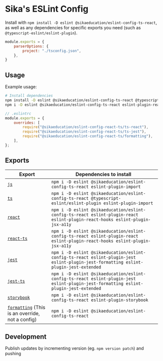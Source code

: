 # Sika's ESLint Config

Install with `npm install -D eslint @sikaeducation/eslint-config-ts-react`, as well as any dependencies for specific exports you need (such as `@typescript-eslint/eslint-plugin`).

```js
module.exports = {
	parserOptions: {
		project: "./tsconfig.json",
	},
}
```

## Usage

Example usage:

```bash
# Install dependencies
npm install -D eslint @sikaeducation/eslint-config-ts-react @typescript-eslint/eslint-plugin
npm i -D eslint @sikaeducation/eslint-config-ts-react eslint-plugin-react eslint-plugin-react-hooks eslint-plugin-jsx-a11y @typescript-eslint/eslint-plugin eslint-plugin-import 
```

```js
// .eslintrc
module.exports = {
	overrides: [
		require("@sikaeducation/eslint-config-react-ts/ts-react"),
		require("@sikaeducation/eslint-config-react-ts/ts-jest"),
		require("@sikaeducation/eslint-config-react-ts/formatting"),
	],
};
```

## Exports

| Export | Dependencies to install |
| --- | --- |
| [`js`](./lib/js.overrides.js) | `npm i -D eslint @sikaeducation/eslint-config-ts-react eslint-plugin-import` |
| [`ts`](./lib/ts.overrides.js) | `npm i -D eslint @sikaeducation/eslint-config-ts-react @typescript-eslint/eslint-plugin eslint-plugin-import` |
| [`react`](./lib/react.overrides.js) | `npm i -D eslint @sikaeducation/eslint-config-ts-react eslint-plugin-react eslint-plugin-react-hooks eslint-plugin-jsx-a11y` |
| [`react-ts`](./lib/react.ts.overrides.js) | `npm i -D eslint @sikaeducation/eslint-config-ts-react eslint-plugin-react eslint-plugin-react-hooks eslint-plugin-jsx-a11y` |
| [`jest`](./lib/jest.overrides.js) | `npm i -D eslint @sikaeducation/eslint-config-ts-react eslint-plugin-jest eslint-plugin-jest-formatting eslint-plugin-jest-extended` |
| [`jest-ts`](./lib/jest.ts.overrides.js) | `npm i -D eslint @sikaeducation/eslint-config-ts-react eslint-plugin-jest eslint-plugin-jest-formatting eslint-plugin-jest-extended` |
| [`storybook`](./lib/storybook.overrides.js) | `npm i -D eslint @sikaeducation/eslint-config-ts-react eslint-plugin-storybook` |
| [`formatting`](./lib/formatting.overrides.js) (This is an override, not a config) | `npm i -D eslint @sikaeducation/eslint-config-ts-react` |


## Development

Publish updates by incrementing version (eg. `npm version patch`) and pushing
